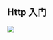 ## Http 入门



![](https://raw.githubusercontent.com/6eyu/Study-Backend/master/images/bg2017051503.jpg)
